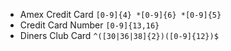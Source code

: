 * Amex Credit Card `[0-9]{4} *[0-9]{6} *[0-9]{5}`
* Credit Card Number `[0-9]{13,16}`
* Diners Club Card `^([30|36|38]{2})([0-9]{12})$`
